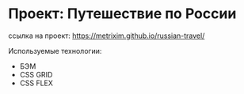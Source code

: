 # Проект: Путешествие по России
ссылка на проект:
https://metrixim.github.io/russian-travel/

Используемые технологии:
- БЭМ
- CSS GRID
- CSS FLEX


